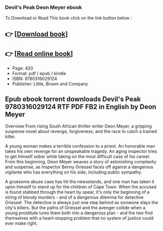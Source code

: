 ### Devil's Peak Deon Meyer ebook

To Download or Read This book click on the link button below :

## 👉  [**[Download book](http://filesbooks.info/download.php?group=book&from=github.com&id=717901&lnk=1061 "Download book")**]

## 👉  [**[Read online book](http://filesbooks.info/download.php?group=book&from=github.com&id=717901&lnk=1061 "Read online book")**]


* Page: 420
* Format: pdf / epub / kindle
* ISBN: 9780316029124
* Publisher: Little, Brown and Company



## Epub ebook torrent downloads Devil's Peak 9780316029124 RTF PDF FB2 in English by Deon Meyer


Overview
From rising South African thriller writer Deon Meyer, a gripping suspense novel about revenge, forgiveness, and the race to catch a trained killer.
 
 A young woman makes a terrible confession to a priest. An honorable man takes his own revenge for an unspeakable tragedy. An aging inspector tries to get himself sober while taking on the most difficult case of his career. From this beginning, Deon Meyer weaves a story of astonishing complexity and suspense, as Inspector Benny Griessel faces off against a dangerous vigilante who has everything on his side, including public sympathy.
 
 A gruesome abuse case has hit the newsstands, and one man has taken it upon himself to stand up for the children of Cape Town. When the accused is found stabbed through the heart by spear, it&#039;s only the beginning of a string of bloody murders - and of a dangerous dilemma for detective Griessel. The detective is always just one step behind as someone slays the city&#039;s killers. But the paths of Griessel and the avenger collide when a young prostitute lures them both into a dangerous plan - and the two find themselves with a heart-stopping problem that no system of justice could ever make right.



